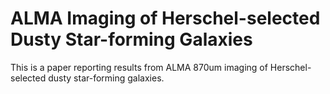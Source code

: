 ALMA Imaging of Herschel-selected Dusty Star-forming Galaxies
=============================================================

This is a paper reporting results from ALMA 870um imaging of Herschel-selected dusty star-forming galaxies.
